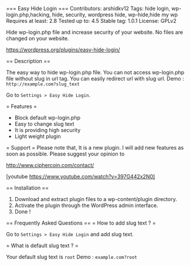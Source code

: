 === Easy Hide Login ===
Contributors: arshidkv12
Tags: hide login, wp-login.php,hacking, hide, security, wordpress hide, wp-hide,hide my wp
Requires at least: 2.8
Tested up to: 4.5
Stable tag: 1.0.1
License: GPLv2

Hide wp-login.php file and increase security of your website. No files are changed on your website.

https://wordpress.org/plugins/easy-hide-login/  

== Description ==

The easy way to hide wp-login.php file. 
You can not access wp-login.php file without slug in url tag.
You can easily redirect url with slug url.
Demo : `http://example.com?slug_text` 


Go to `Settings > Easy Hide Login`. 


= Features =

* Block default wp-login.php 
* Easy to change slug text
* It is providing high security  
* Light weight plugin 



= Support =
Please note that, It is a new plugin. I will add new features as soon as possible.
Please suggest your opinion to 

http://www.ciphercoin.com/contact/

[youtube https://www.youtube.com/watch?v=397G442x2N0]


== Installation ==

1. Download and extract plugin files to a wp-content/plugin directory.
2. Activate the plugin through the WordPress admin interface.
3. Done !

== Frequently Asked Questions ==
= How to add slug text ? = 

Go to `Settings > Easy Hide Login` and add slug text.

= What is default slug text ? = 

Your default slug text is `root`
Demo : `example.com?root`



 
